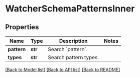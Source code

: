 # WatcherSchemaPatternsInner


## Properties
Name | Type | Description | Notes
------------ | ------------- | ------------- | -------------
**pattern** | **str** | Search &#x60;pattern&#x60;. | 
**types** | **str** | Search pattern types. | 

[[Back to Model list]](../README.md#documentation-for-models) [[Back to API list]](../README.md#documentation-for-api-endpoints) [[Back to README]](../README.md)


